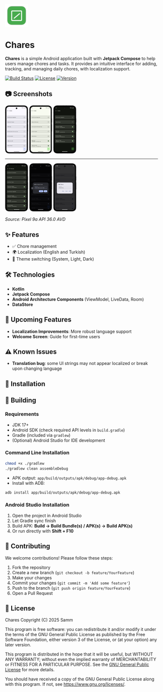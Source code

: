 <img src=".github/Chares.png" alt="Chares" width="15%">

# Chares

**Chares** is a simple Android application built with **Jetpack Compose** to help users manage chores and tasks.
It provides an intuitive interface for adding, tracking, and managing daily chores, with localization support.

[![Build Status](https://img.shields.io/badge/build-passing-green)](https://github.com/Ssmm8g/Chares)
[![License](https://img.shields.io/badge/license-GPL%20v3-blue.svg)](https://opensource.org/licenses/GPL-3.0)
[![Version](https://img.shields.io/badge/version-1.2.2-brightgreen.svg)](https://github.com/Samm8g/Chares/releases/latest)

## 📷 Screenshots

<img src=".github/screenshots/home_screen.png" alt="Home Screen" width="15%">
<img src=".github/screenshots/home_screen_fixed.png" alt="Home Screen Fixed" width="15%">
<img src=".github/screenshots/home_screen_dark.png" alt="Home Screen Dark" width="15%">

---

<img src=".github/screenshots/all_history.png" alt="All History" width="15%">
<img src=".github/screenshots/add_chare.png" alt="Add Chare" width="15%">
<img src=".github/screenshots/edit_chare.png" alt="Edit Chare" width="15%">

*Source: Pixel 9a API 36.0 AVD*

## ✨ Features
- ✅ Chore management
- 🌍 Localization (English and Turkish)
- 🎨 Theme switching (System, Light, Dark)

## 🛠 Technologies
- **Kotlin**
- **Jetpack Compose**
- **Android Architecture Components** (ViewModel, LiveData, Room)
- **DataStore**

## 📌 Upcoming Features
- **Localization Improvements**: More robust language support
- **Welcome Screen**: Guide for first-time users

## ⚠️ Known Issues
- **Translation bug**: some UI strings may not appear localized or break upon changing language

## 🚀 Installation
## 🚀 Building

### Requirements
- JDK 17+
- Android SDK (check required API levels in `build.gradle`)
- Gradle (included via `gradlew`)
- (Optional) Android Studio for IDE development

### Command Line Installation

```bash
chmod +x ./gradlew
./gradlew clean assembleDebug
```

* APK output: `app/build/outputs/apk/debug/app-debug.apk`
* Install with ADB:

```bash
adb install app/build/outputs/apk/debug/app-debug.apk
```

### Android Studio Installation
1. Open the project in Android Studio
2. Let Gradle sync finish
3. Build APK: **Build → Build Bundle(s) / APK(s) → Build APK(s)**
4. Or run directly with **Shift + F10**

## 🤝 Contributing

We welcome contributions! Please follow these steps:
1. Fork the repository
2. Create a new branch (`git checkout -b feature/YourFeature`)
3. Make your changes
4. Commit your changes (`git commit -m 'Add some feature'`)
5. Push to the branch (`git push origin feature/YourFeature`)
6. Open a Pull Request


## 📜 License

Chares
Copyright (C) 2025 Samm

This program is free software: you can redistribute it and/or modify
it under the terms of the GNU General Public License as published by
the Free Software Foundation, either version 3 of the License, or
(at your option) any later version.

This program is distributed in the hope that it will be useful,
but WITHOUT ANY WARRANTY; without even the implied warranty of
MERCHANTABILITY or FITNESS FOR A PARTICULAR PURPOSE.  See the
[GNU General Public License](LICENSE) for more details.

You should have received a copy of the GNU General Public License
along with this program.  If not, see <https://www.gnu.org/licenses/>.